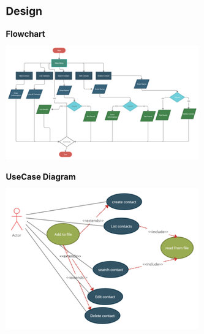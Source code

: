 # Design

## Flowchart

![Flow Chart](flow.png)

## UseCase Diagram

![Usecase Diagram](usecase.png)
